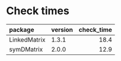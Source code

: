 # Check times

|package      |version | check_time|
|:------------|:-------|----------:|
|LinkedMatrix |1.3.1   |       18.4|
|symDMatrix   |2.0.0   |       12.9|


